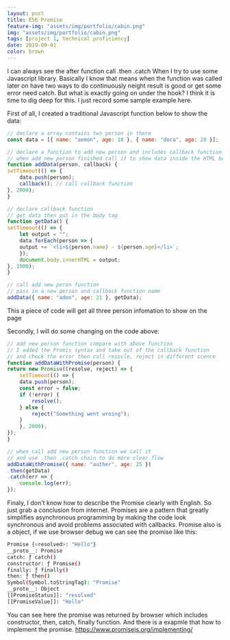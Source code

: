 ```yaml
---
layout: post
title: ES6 Promise
feature-img: "assets/img/portfolio/cabin.png"
img: "assets/img/portfolio/cabin.png"
tags: [project 1, technical proficiency]
date: 2019-09-01
color: brown
---
```


I can always see the after function call .then .catch When I try to use some Javascript library. Basically I know that means when the function was called later on have two ways to do continuously neight result is good or get some error need catch. But what is exactly going on under the hook? I think it is time to dig deep for this. I just record some sample example here.

First of all, I created a traditional Javascript function below to show the data:
```javascript
// declare a array contains two person in there
const data = [{ name: "aemon", age: 18 }, { name: "dora", age: 20 }];

// declare a function to add new person and includes callback function
// when add new person finished call it to show data inside the HTML body tag
function addData(person, callback) {
setTimeout(() => {
    data.push(person);
    callback(); // call callback function
}, 2000);
}

// declare callback function
// get data then put in the body tag
function getData() {
setTimeout(() => {
    let output = "";
    data.forEach(person => {
    output += `<li>${person.name} - ${person.age}</li>`;
    });
    document.body.innerHTML = output;
}, 1000);
}

// call add new peron function
// pass in a new person and callback function name
addData({ name: "adon", age: 21 }, getData);
```
This a piece of code will get all three person infomation to show on the page

Secondly, I will do some changing on the code above:
```javascript
// add new person function compare with above function 
// I added the Promis syntax and take out of the callback function
// and check the error then call resovle, reject in different scence
function addDataWithPromise(person) {
return new Promise((resolve, reject) => {
    setTimeout(() => {
    data.push(person);
    const error = false;
    if (!error) {
        resolve();
    } else {
        reject("Something went wroing");
    }
    }, 2000);
});
}

// when call add new person function we call it
// and use .then .catch chain to do more clear flow
addDataWithPromise({ name: "auther", age: 25 })
.then(getData)
.catch(err => {
    console.log(err);
});
```

Finaly, I don't know how to describe the Promise clearly with English. So just grab a conclusion from internet. Promises are a pattern that greatly simplifies asynchronous programming by making the code look synchronous and avoid problems associated with callbacks. Promise also is a object, if we use browser debug we can see the promise like this:
```bash
Promise {<resolved>: "Hello"}
__proto__: Promise
catch: ƒ catch()
constructor: ƒ Promise()
finally: ƒ finally()
then: ƒ then()
Symbol(Symbol.toStringTag): "Promise"
__proto__: Object
[[PromiseStatus]]: "resolved"
[[PromiseValue]]: "Hello"
```
You can see here the promise was returned by browser which includes constructor, then, catch, finally function. And there is a exapmle that how to implement the promise.
https://www.promisejs.org/implementing/